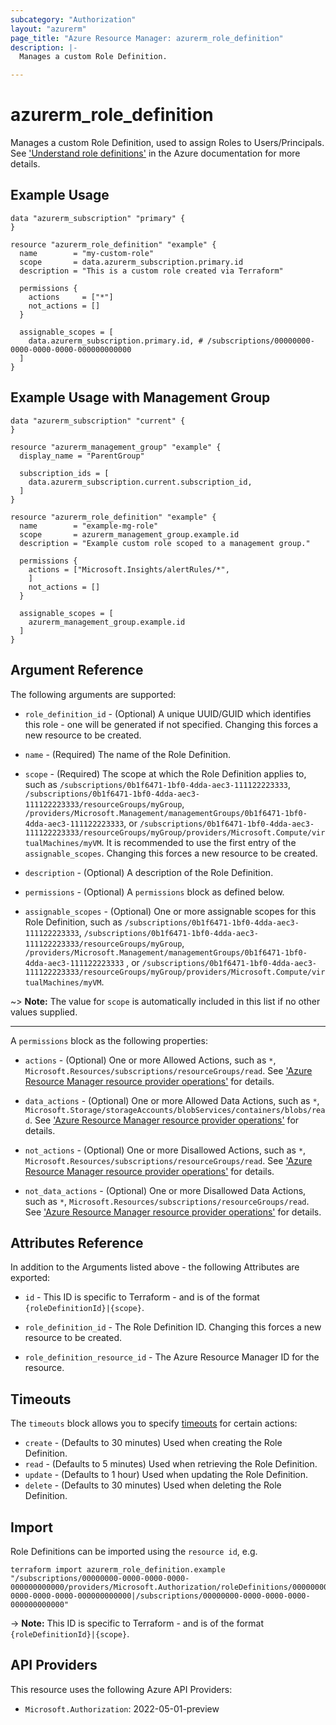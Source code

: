 ```yaml
---
subcategory: "Authorization"
layout: "azurerm"
page_title: "Azure Resource Manager: azurerm_role_definition"
description: |-
  Manages a custom Role Definition.

---
```


# azurerm_role_definition

Manages a custom Role Definition, used to assign Roles to Users/Principals. See ['Understand role definitions'](https://docs.microsoft.com/azure/role-based-access-control/role-definitions) in the Azure documentation for more details.

## Example Usage

```hcl
data "azurerm_subscription" "primary" {
}

resource "azurerm_role_definition" "example" {
  name        = "my-custom-role"
  scope       = data.azurerm_subscription.primary.id
  description = "This is a custom role created via Terraform"

  permissions {
    actions     = ["*"]
    not_actions = []
  }

  assignable_scopes = [
    data.azurerm_subscription.primary.id, # /subscriptions/00000000-0000-0000-0000-000000000000
  ]
}
```

## Example Usage with Management Group
```hcl
data "azurerm_subscription" "current" {
}

resource "azurerm_management_group" "example" {
  display_name = "ParentGroup"

  subscription_ids = [
    data.azurerm_subscription.current.subscription_id,
  ]
}

resource "azurerm_role_definition" "example" {
  name        = "example-mg-role"
  scope       = azurerm_management_group.example.id
  description = "Example custom role scoped to a management group."

  permissions {
    actions = ["Microsoft.Insights/alertRules/*",
    ]
    not_actions = []
  }

  assignable_scopes = [
    azurerm_management_group.example.id
  ]
}
```

## Argument Reference

The following arguments are supported:

* `role_definition_id` - (Optional) A unique UUID/GUID which identifies this role - one will be generated if not specified. Changing this forces a new resource to be created. 

* `name` - (Required) The name of the Role Definition. 

* `scope` - (Required) The scope at which the Role Definition applies to, such as `/subscriptions/0b1f6471-1bf0-4dda-aec3-111122223333`, `/subscriptions/0b1f6471-1bf0-4dda-aec3-111122223333/resourceGroups/myGroup`, `/providers/Microsoft.Management/managementGroups/0b1f6471-1bf0-4dda-aec3-111122223333`, or `/subscriptions/0b1f6471-1bf0-4dda-aec3-111122223333/resourceGroups/myGroup/providers/Microsoft.Compute/virtualMachines/myVM`. It is recommended to use the first entry of the `assignable_scopes`. Changing this forces a new resource to be created.

* `description` - (Optional) A description of the Role Definition.

* `permissions` - (Optional) A `permissions` block as defined below.

* `assignable_scopes` - (Optional) One or more assignable scopes for this Role Definition, such as `/subscriptions/0b1f6471-1bf0-4dda-aec3-111122223333`, `/subscriptions/0b1f6471-1bf0-4dda-aec3-111122223333/resourceGroups/myGroup`, `/providers/Microsoft.Management/managementGroups/0b1f6471-1bf0-4dda-aec3-111122223333` , or `/subscriptions/0b1f6471-1bf0-4dda-aec3-111122223333/resourceGroups/myGroup/providers/Microsoft.Compute/virtualMachines/myVM`.

~> **Note:** The value for `scope` is automatically included in this list if no other values supplied.

---

A `permissions` block as the following properties:

* `actions` - (Optional) One or more Allowed Actions, such as `*`, `Microsoft.Resources/subscriptions/resourceGroups/read`. See ['Azure Resource Manager resource provider operations'](https://docs.microsoft.com/azure/role-based-access-control/resource-provider-operations) for details.

* `data_actions` - (Optional) One or more Allowed Data Actions, such as `*`, `Microsoft.Storage/storageAccounts/blobServices/containers/blobs/read`. See ['Azure Resource Manager resource provider operations'](https://docs.microsoft.com/azure/role-based-access-control/resource-provider-operations) for details.

* `not_actions` - (Optional) One or more Disallowed Actions, such as `*`, `Microsoft.Resources/subscriptions/resourceGroups/read`. See ['Azure Resource Manager resource provider operations'](https://docs.microsoft.com/azure/role-based-access-control/resource-provider-operations) for details.

* `not_data_actions` - (Optional) One or more Disallowed Data Actions, such as `*`, `Microsoft.Resources/subscriptions/resourceGroups/read`. See ['Azure Resource Manager resource provider operations'](https://docs.microsoft.com/azure/role-based-access-control/resource-provider-operations) for details.

## Attributes Reference

In addition to the Arguments listed above - the following Attributes are exported:

* `id` - This ID is specific to Terraform - and is of the format `{roleDefinitionId}|{scope}`.

* `role_definition_id` - The Role Definition ID. Changing this forces a new resource to be created.

* `role_definition_resource_id` - The Azure Resource Manager ID for the resource.

## Timeouts

The `timeouts` block allows you to specify [timeouts](https://www.terraform.io/language/resources/syntax#operation-timeouts) for certain actions:

* `create` - (Defaults to 30 minutes) Used when creating the Role Definition.
* `read` - (Defaults to 5 minutes) Used when retrieving the Role Definition.
* `update` - (Defaults to 1 hour) Used when updating the Role Definition.
* `delete` - (Defaults to 30 minutes) Used when deleting the Role Definition.

## Import

Role Definitions can be imported using the `resource id`, e.g.

```shell
terraform import azurerm_role_definition.example "/subscriptions/00000000-0000-0000-0000-000000000000/providers/Microsoft.Authorization/roleDefinitions/00000000-0000-0000-0000-000000000000|/subscriptions/00000000-0000-0000-0000-000000000000"
```

-> **Note:** This ID is specific to Terraform - and is of the format `{roleDefinitionId}|{scope}`.

## API Providers
<!-- This section is generated, changes will be overwritten -->
This resource uses the following Azure API Providers:

* `Microsoft.Authorization`: 2022-05-01-preview
